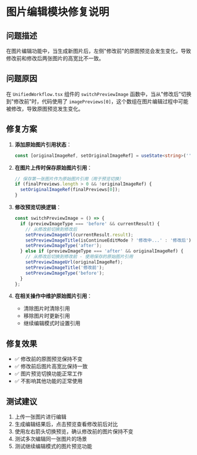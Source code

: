 # 图片编辑模块修复说明

## 问题描述
在图片编辑功能中，当生成新图片后，左侧"修改前"的原图预览会发生变化，导致修改前和修改后两张图片的高宽比不一致。

## 问题原因
在 `UnifiedWorkflow.tsx` 组件的 `switchPreviewImage` 函数中，当从"修改后"切换到"修改前"时，代码使用了 `imagePreviews[0]`，这个数组在图片编辑过程中可能被修改，导致原图预览发生变化。

## 修复方案
1. **添加原始图片引用状态**：
   ```typescript
   const [originalImageRef, setOriginalImageRef] = useState<string>('');
   ```

2. **在图片上传时保存原始图片引用**：
   ```typescript
   // 保存第一张图片作为原始图片引用（用于预览切换）
   if (finalPreviews.length > 0 && !originalImageRef) {
     setOriginalImageRef(finalPreviews[0]);
   }
   ```

3. **修改预览切换逻辑**：
   ```typescript
   const switchPreviewImage = () => {
     if (previewImageType === 'before' && currentResult) {
       // 从修改前切换到修改后
       setPreviewImageUrl(currentResult.result);
       setPreviewImageTitle(isContinueEditMode ? '修改中...' : '修改后');
       setPreviewImageType('after');
     } else if (previewImageType === 'after' && originalImageRef) {
       // 从修改后切换到修改前 - 使用保存的原始图片引用
       setPreviewImageUrl(originalImageRef);
       setPreviewImageTitle('修改前');
       setPreviewImageType('before');
     }
   };
   ```

4. **在相关操作中维护原始图片引用**：
   - 清除图片时清除引用
   - 移除图片时更新引用
   - 继续编辑模式时设置引用

## 修复效果
- ✅ 修改前的原图预览保持不变
- ✅ 修改前后图片高宽比保持一致
- ✅ 图片预览切换功能正常工作
- ✅ 不影响其他功能的正常使用

## 测试建议
1. 上传一张图片进行编辑
2. 生成编辑结果后，点击预览查看修改前后对比
3. 使用左右箭头切换预览，确认修改前的图片保持不变
4. 测试多次编辑同一张图片的场景
5. 测试继续编辑模式的图片预览功能
